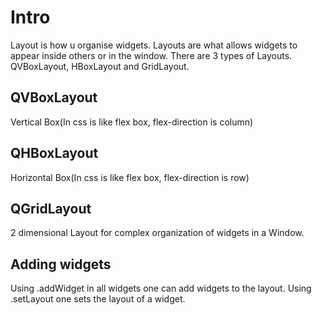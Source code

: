 # Intro
Layout is how u organise widgets. Layouts are what allows widgets to appear inside others or in the window. There are 3 types of Layouts. QVBoxLayout, HBoxLayout and GridLayout.

## QVBoxLayout
Vertical Box(In css is like flex box, flex-direction is column)

## QHBoxLayout
Horizontal Box(In css is like flex box, flex-direction is row)

## QGridLayout
2 dimensional Layout for complex organization of widgets in a Window.

## Adding widgets
Using .addWidget in all widgets one can add widgets to the layout.
Using .setLayout one sets the layout of a widget.

